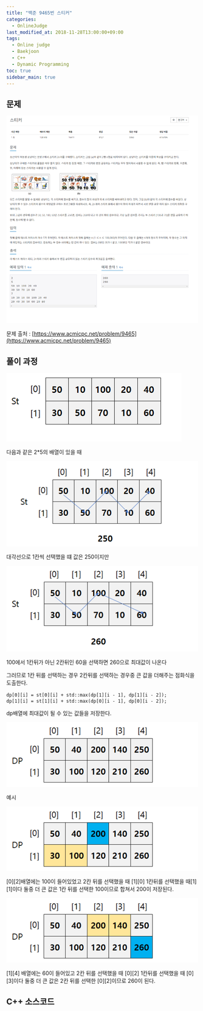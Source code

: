 ```yaml
---
title: "백준 9465번 스티커"
categories: 
  - OnlineJudge
last_modified_at: 2018-11-28T13:00:00+09:00
tags: 
  - Online judge
  - Baekjoon
  - C++
  - Dynamic Programming
toc: true
sidebar_main: true
---
```


## 문제

![9465](https://github.com/lesslate/lesslate.github.io/blob/master/assets/img/OnlineJudge/9465.png?raw=true)

문제 출처 : [https://www.acmicpc.net/problem/9465](https://www.acmicpc.net/problem/9465)


## 풀이 과정

![1](https://github.com/lesslate/lesslate.github.io/blob/master/assets/img/OnlineJudge/9465/1.png?raw=true)

다음과 같은 2*5의 배열이 있을 때

![2](https://github.com/lesslate/lesslate.github.io/blob/master/assets/img/OnlineJudge/9465/2.png?raw=true)

대각선으로 1칸씩 선택했을 떄 값은 250이지만

![3](https://github.com/lesslate/lesslate.github.io/blob/master/assets/img/OnlineJudge/9465/3.png?raw=true)

100에서 1칸뒤가 아닌 2칸뒤인 60을 선택하면 260으로 최대값이 나온다

그러므로 1칸 뒤를 선택하는 경우 2칸뒤를 선택하는 경우중 큰 값을 더해주는 점화식을 도출한다.

```
dp[0][i] = st[0][i] + std::max(dp[1][i - 1], dp[1][i - 2]);
dp[1][i] = st[1][i] + std::max(dp[0][i - 1], dp[0][i - 2]);
```

dp배열에 최대값이 될 수 있는 값들을 저장한다.

![4](https://github.com/lesslate/lesslate.github.io/blob/master/assets/img/OnlineJudge/9465/4.png?raw=true)


예시

![5](https://github.com/lesslate/lesslate.github.io/blob/master/assets/img/OnlineJudge/9465/5.png?raw=true)

[0][2]배열에는 100이 들어있었고 2칸 뒤를 선택했을 때 [1][0] 1칸뒤를 선택했을 때[1][1]이다 
둘중 더 큰 값은 1칸 뒤를 선택한 100이므로 합쳐서 200이 저장된다.

![6](https://github.com/lesslate/lesslate.github.io/blob/master/assets/img/OnlineJudge/9465/6.png?raw=true)

[1][4] 배열에는 60이 들어있고 2칸 뒤를 선택했을 때 [0][2] 1칸뒤를 선택했을 때 [0][3]이다
둘중 더 큰 값은 2칸 뒤를 선택한 [0][2]이므로 260이 된다.


## C++ 소스코드

<script src="https://gist.github.com/lesslate/2c3d5f3adb69b8990af87875ec3a6572.js"></script>